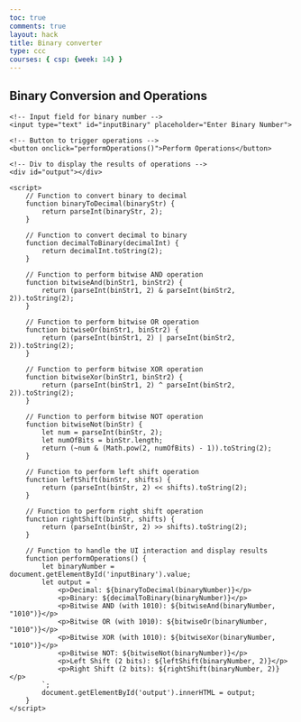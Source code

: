 ```yaml
---
toc: true
comments: true
layout: hack
title: Binary converter
type: ccc
courses: { csp: {week: 14} }
---
```


<html>
<head>
    <!-- Title of the Webpage -->
    <title>Binary Operations</title>
</head>
<body>
    <!-- Heading of the Webpage -->
    <h2>Binary Conversion and Operations</h2>

    <!-- Input field for binary number -->
    <input type="text" id="inputBinary" placeholder="Enter Binary Number">

    <!-- Button to trigger operations -->
    <button onclick="performOperations()">Perform Operations</button>

    <!-- Div to display the results of operations -->
    <div id="output"></div>

    <script>
        // Function to convert binary to decimal
        function binaryToDecimal(binaryStr) {
            return parseInt(binaryStr, 2);
        }

        // Function to convert decimal to binary
        function decimalToBinary(decimalInt) {
            return decimalInt.toString(2);
        }

        // Function to perform bitwise AND operation
        function bitwiseAnd(binStr1, binStr2) {
            return (parseInt(binStr1, 2) & parseInt(binStr2, 2)).toString(2);
        }

        // Function to perform bitwise OR operation
        function bitwiseOr(binStr1, binStr2) {
            return (parseInt(binStr1, 2) | parseInt(binStr2, 2)).toString(2);
        }

        // Function to perform bitwise XOR operation
        function bitwiseXor(binStr1, binStr2) {
            return (parseInt(binStr1, 2) ^ parseInt(binStr2, 2)).toString(2);
        }

        // Function to perform bitwise NOT operation
        function bitwiseNot(binStr) {
            let num = parseInt(binStr, 2);
            let numOfBits = binStr.length;
            return (~num & (Math.pow(2, numOfBits) - 1)).toString(2);
        }

        // Function to perform left shift operation
        function leftShift(binStr, shifts) {
            return (parseInt(binStr, 2) << shifts).toString(2);
        }

        // Function to perform right shift operation
        function rightShift(binStr, shifts) {
            return (parseInt(binStr, 2) >> shifts).toString(2);
        }

        // Function to handle the UI interaction and display results
        function performOperations() {
            let binaryNumber = document.getElementById('inputBinary').value;
            let output = `
                <p>Decimal: ${binaryToDecimal(binaryNumber)}</p>
                <p>Binary: ${decimalToBinary(binaryNumber)}</p>
                <p>Bitwise AND (with 1010): ${bitwiseAnd(binaryNumber, "1010")}</p>
                <p>Bitwise OR (with 1010): ${bitwiseOr(binaryNumber, "1010")}</p>
                <p>Bitwise XOR (with 1010): ${bitwiseXor(binaryNumber, "1010")}</p>
                <p>Bitwise NOT: ${bitwiseNot(binaryNumber)}</p>
                <p>Left Shift (2 bits): ${leftShift(binaryNumber, 2)}</p>
                <p>Right Shift (2 bits): ${rightShift(binaryNumber, 2)}</p>
            `;
            document.getElementById('output').innerHTML = output;
        }
    </script>
</body>
</html>
